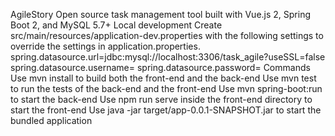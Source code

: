 AgileStory
Open source task management tool built with Vue.js 2, Spring Boot 2, and MySQL 5.7+
Local development
Create src/main/resources/application-dev.properties with the following settings to override the settings in application.properties.
spring.datasource.url=jdbc:mysql://localhost:3306/task_agile?useSSL=false
spring.datasource.username=<your username>
spring.datasource.password=<your password>
Commands
Use mvn install to build both the front-end and the back-end
Use mvn test to run the tests of the back-end and the front-end
Use mvn spring-boot:run to start the back-end
Use npm run serve inside the front-end directory to start the front-end
Use java -jar target/app-0.0.1-SNAPSHOT.jar to start the bundled application
